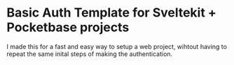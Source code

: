 # Basic Auth Template for Sveltekit + Pocketbase projects

I made this for a fast and easy way to setup a web project, wihtout having to repeat the same inital steps of making the authentication.
